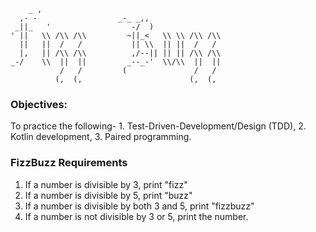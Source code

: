 ````
    _ ,                                         
  ,- -                  _-_ _,,                 
 _||_   '                  -/  )                
' ||   \\ /\\ /\\         ~||_<   \\ \\ /\\ /\\ 
  ||   ||  /   /           || \\  || ||  /   /  
  |,   || /\\ /\\          ,/--|| || || /\\ /\\ 
_-/    \\  ||  ||         _--_-'  \\/\\  ||  || 
           /   /         (               /   /  
          (,  (,                        (,  (,  
````   

<h3>Objectives:</h3> 
To practice the following-
1. Test-Driven-Development/Design (TDD), 
2. Kotlin development, 
3. Paired programming. 

<h3>FizzBuzz Requirements</h3>

1. If a number is divisible by 3, print "fizz"
2. If a number is divisible by 5, print "buzz"
3. If a number is divisible by both 3 and 5, print "fizzbuzz"
4. If a number is not divisible by 3 or 5, print the number.
    